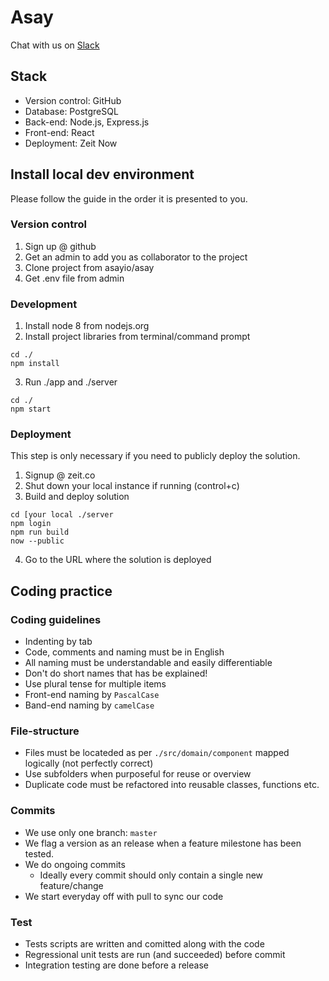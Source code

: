# Asay
Chat with us on [Slack](https://join.slack.com/t/asay/shared_invite/enQtMjUyNjQxODYxNjM0LTgzNWFkZTc5ZjZlNTdiNTlkMjhjMzdkOTUyMTg0NzRkNTRjNzhhZjVmMjQwMzJjYWUwYThmYWVkYTY1MzZlMzk)

## Stack
- Version control: GitHub
- Database: PostgreSQL
- Back-end: Node.js, Express.js
- Front-end: React
- Deployment: Zeit Now

## Install local dev environment
Please follow the guide in the order it is presented to you.

### Version control
 1. Sign up @ github
 2. Get an admin to add you as collaborator to the project
 3. Clone project from asayio/asay
 4. Get .env file from admin

### Development
1. Install node 8 from nodejs.org
2. Install project libraries from terminal/command prompt
```
cd ./
npm install
```    
3. Run ./app and ./server 
```
cd ./
npm start
``` 
### Deployment
This step is only necessary if you need to publicly deploy the solution.

1. Signup @ zeit.co
2. Shut down your local instance if running (control+c)
3. Build and deploy solution
``` 
cd [your local ./server
npm login 
npm run build
now --public
```  
4. Go to the URL where the solution is deployed

## Coding practice

### Coding guidelines
- Indenting by tab
- Code, comments and naming must be in English
- All naming must be understandable and easily differentiable
- Don't do short names that has be explained!
- Use plural tense for multiple items
- Front-end naming by `PascalCase`
- Band-end naming by `camelCase`

### File-structure
- Files must be locateded as per `./src/domain/component` mapped logically (not perfectly correct)
- Use subfolders when purposeful for reuse or overview
- Duplicate code must be refactored into reusable classes, functions etc.

### Commits
- We use only one branch: `master`
- We flag a version as an release when a feature milestone has been tested.
- We do ongoing commits
  - Ideally every commit should only contain a single new feature/change
- We start everyday off with pull to sync our code

### Test
- Tests scripts are written and comitted along with the code
- Regressional unit tests are run (and succeeded) before commit
- Integration testing are done before a release
